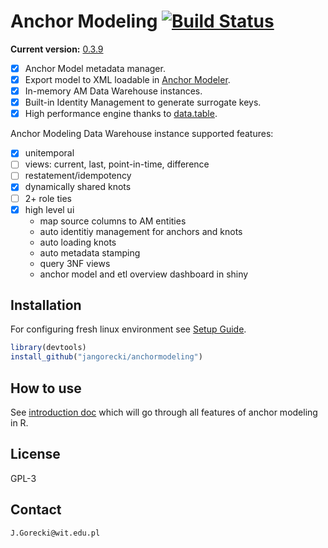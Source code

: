 # Anchor Modeling [![Build Status](https://travis-ci.org/jangorecki/anchormodeling.svg?branch=master)](https://travis-ci.org/jangorecki/anchormodeling)

**Current version:** [0.3.9](NEWS.md)  

- [x] Anchor Model metadata manager.  
- [x] Export model to XML loadable in [Anchor Modeler](https://roenbaeck.github.io/anchor/).
- [x] In-memory AM Data Warehouse instances.
- [x] Built-in Identity Management to generate surrogate keys.
- [x] High performance engine thanks to [data.table](https://github.com/Rdatatable/data.table/wiki).

Anchor Modeling Data Warehouse instance supported features:  

- [x] unitemporal
- [ ] views: current, last, point-in-time, difference
- [ ] restatement/idempotency
- [x] dynamically shared knots
- [ ] 2+ role ties
- [x] high level ui
  - map source columns to AM entities
  - auto identitiy management for anchors and knots
  - auto loading knots
  - auto metadata stamping
  - query 3NF views
  - anchor model and etl overview dashboard in shiny

## Installation

For configuring fresh linux environment see [Setup Guide](inst/doc/setup.md).

```r
library(devtools)
install_github("jangorecki/anchormodeling")
```

## How to use

See [introduction doc](inst/doc/anchormodeling.md) which will go through all features of anchor modeling in R.

## License

GPL-3  

## Contact

`J.Gorecki@wit.edu.pl`

